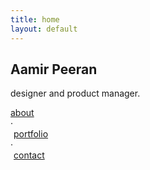 ```yaml
---
title: home
layout: default
---
```


<body>
    <section class="standard">
    <div class="container">
        <h1 class="heading">Aamir Peeran</h1>
        <p class="subheading">designer and product manager.</p>
        <div class="links">
            <div class="link" style="margin-right: 5px;"><a href="/about.html">about</a></div>
            <div>&middot;</div>
            <div class="link" style="margin: auto 5px;"><a href="/portfolio.html">portfolio</a></div>
            <div>&middot;</div>
            <div class="link" style="margin-left: 5px;"><a href="/contact.html">contact</a></div>
        </div>
        </div>
    </section>
</body>